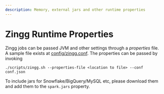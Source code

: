 ```yaml
---
description: Memory, external jars and other runtime properties
---
```


# Zingg Runtime Properties

Zingg jobs can be passed JVM and other settings through a _properties_ file. A sample file exists at [config/zingg.conf](https://github.com/zinggAI/zingg/blob/main/config/zingg.conf). The properties can be passed by invoking

`./scripts/zingg.sh --properties-file <location to file> --conf conf.json`

To include jars for Snowflake/BigQuery/MySQL etc, please download them and add them to the `spark.jars` property.
